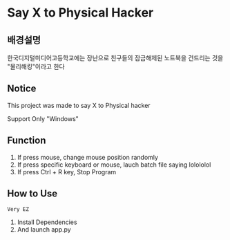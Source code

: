 # Say X to Physical Hacker

## 배경설명
한국디지털미디어고등학교에는 장난으로 친구들의 잠금해제된 노트북을 건드리는 것을 "물리해킹"이라고 한다

## Notice

This project was made to say X to Physical hacker

Support Only "Windows" 

## Function

1. If press mouse, change mouse position randomly
2. If press specific keyboard or mouse, lauch batch file saying lolololol
3. If press Ctrl + R key, Stop Program

## How to Use

```Very EZ```
1. Install Dependencies
2. And launch app.py
